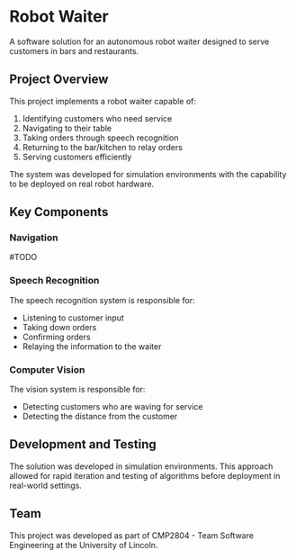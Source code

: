 # Robot Waiter

A software solution for an autonomous robot waiter designed to serve customers in bars and restaurants.

## Project Overview

This project implements a robot waiter capable of:
1. Identifying customers who need service
2. Navigating to their table
3. Taking orders through speech recognition
4. Returning to the bar/kitchen to relay orders
5. Serving customers efficiently

The system was developed for simulation environments with the capability to be deployed on real robot hardware.

## Key Components

### Navigation

#TODO

### Speech Recognition

The speech recognition system is responsible for:
- Listening to customer input
- Taking down orders
- Confirming orders
- Relaying the information to the waiter


### Computer Vision

The vision system is responsible for:
- Detecting customers who are waving for service
- Detecting the distance from the customer


## Development and Testing

The solution was  developed in simulation environments. This approach allowed for rapid iteration and testing of algorithms before deployment in real-world settings.

## Team

This project was developed as part of CMP2804 - Team Software Engineering at the University of Lincoln.
